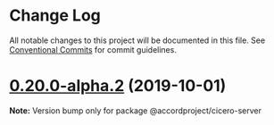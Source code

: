 # Change Log

All notable changes to this project will be documented in this file.
See [Conventional Commits](https://conventionalcommits.org) for commit guidelines.

# [0.20.0-alpha.2](https://github.com/accordproject/cicero/compare/v0.13.5...v0.20.0-alpha.2) (2019-10-01)

**Note:** Version bump only for package @accordproject/cicero-server
